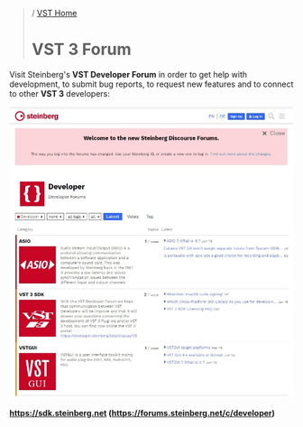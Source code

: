 >/ [VST Home](../)
>
># VST 3 Forum

Visit Steinberg's **VST Developer Forum** in order to get help with development, to submit bug reports, to request new features and to connect to other **VST 3** developers:

[![getting_started_vid_2](../../resources/what_is_36.jpg)](https://forums.steinberg.net/c/developer/103/none)

**<https://sdk.steinberg.net> (<https://forums.steinberg.net/c/developer>)**
